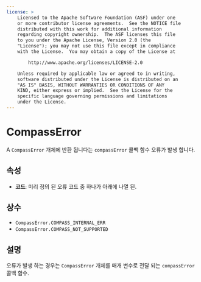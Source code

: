 ```yaml
---
license: >
    Licensed to the Apache Software Foundation (ASF) under one
    or more contributor license agreements.  See the NOTICE file
    distributed with this work for additional information
    regarding copyright ownership.  The ASF licenses this file
    to you under the Apache License, Version 2.0 (the
    "License"); you may not use this file except in compliance
    with the License.  You may obtain a copy of the License at

        http://www.apache.org/licenses/LICENSE-2.0

    Unless required by applicable law or agreed to in writing,
    software distributed under the License is distributed on an
    "AS IS" BASIS, WITHOUT WARRANTIES OR CONDITIONS OF ANY
    KIND, either express or implied.  See the License for the
    specific language governing permissions and limitations
    under the License.
---
```


# CompassError

A `CompassError` 개체에 반환 됩니다는 `compassError` 콜백 함수 오류가 발생 합니다.

## 속성

*   **코드**: 미리 정의 된 오류 코드 중 하나가 아래에 나열 된.

## 상수

*   `CompassError.COMPASS_INTERNAL_ERR`
*   `CompassError.COMPASS_NOT_SUPPORTED`

## 설명

오류가 발생 하는 경우는 `CompassError` 개체를 매개 변수로 전달 되는 `compassError` 콜백 함수.